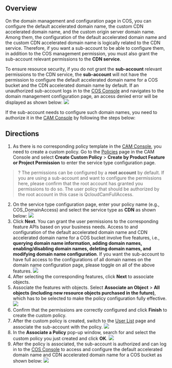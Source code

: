 ## Overview

On the domain management and configuration page in COS, you can configure the default accelerated domain name, the custom CDN accelerated domain name, and the custom origin server domain name. Among them, the configuration of the default accelerated domain name and the custom CDN accelerated domain name is logically related to the CDN service. Therefore, if you want a sub-account to be able to configure them, in addition to the COS management permission, you must also grant the sub-account relevant permissions to the **CDN service**.

To ensure resource security, if you do not grant the **sub-account** relevant permissions to the CDN service, the **sub-account** will not have the permission to configure the default accelerated domain name for a COS bucket and the CDN accelerated domain name by default. If an unauthorized sub-account logs in to the [COS Console](https://console.cloud.tencent.com/cos5) and navigates to the domain management configuration page, an access denied error will be displayed as shown below:
![](https://main.qcloudimg.com/raw/77d9f257ac7c5a87b7542de66977c94d.png)

If the sub-account needs to configure such domain names, you need to authorize it in the [CAM Console](https://console.cloud.tencent.com/cam/overview) by following the steps below:

## Directions

1. As there is no corresponding policy template in the [CAM Console](https://console.cloud.tencent.com/cam/overview), you need to create a custom policy. Go to the [Policies](https://console.cloud.tencent.com/cam/policy) page in the CAM Console and select **Create Custom Policy** > **Create by Product Feature or Project Permission** to enter the service type configuration page.
>? The permissions can be configured by a **root account** by default. If you are using a sub-account and want to configure the permissions here, please confirm that the root account has granted you permissions to do so. The user policy that should be authorized by the root account in this case is QcloudCamFullAccess. 
2. On the service type configuration page, enter your policy name (e.g., COS_DomainAccess) and select the service type as **CDN** as shown below:
   ![](https://main.qcloudimg.com/raw/b6bcf4015e618cec4e01a75df70c7231.png)
3. Click **Next**. You can grant the user permissions to the corresponding feature APIs based on your business needs. Access to and configuration of the default accelerated domain name and CDN accelerated domain name for a COS bucket involve five features, i.e., **querying domain name information, adding domain names, enabling/disabling domain names, deleting domain names, and modifying domain name configuration**. If you want the sub-account to have full access to the configurations of all domain names on the domain name configuration page, please toggle on all of the above features.
   ![](https://main.qcloudimg.com/raw/566e7b03d1577297f9a45b111de9f3a9.png)
4. After selecting the corresponding features, click **Next** to associate objects.
5. Associate the features with objects. Select **Associate an Object** > **All objects (including new resource objects purchased in the future)**, which has to be selected to make the policy configuration fully effective.
   ![](https://main.qcloudimg.com/raw/5c756b375a5bee9408666f789489d1dc.png)
6. Confirm that the permissions are correctly configured and click **Finish** to create the custom policy.
7. After the custom policy is created, switch to the [User List](https://console.cloud.tencent.com/cam) page and associate the sub-account with the policy.
![](https://main.qcloudimg.com/raw/40b12ae2795abc818d21d2fbf801e19a.png)
8. In the **Associate a Policy** pop-up window, search for and select the custom policy you just created and click **OK**.
   ![](https://main.qcloudimg.com/raw/e52e64404ba209d89ca7017cda332d1f.png)
9. After the policy is associated, the sub-account is authorized and can log in to the [COS Console](https://console.cloud.tencent.com/cos5) to access and configure the default accelerated domain name and CDN accelerated domain name for a COS bucket as shown below:
![](https://main.qcloudimg.com/raw/acea9bfb4a09091df7f14c1d6bd2ac9e.png)

